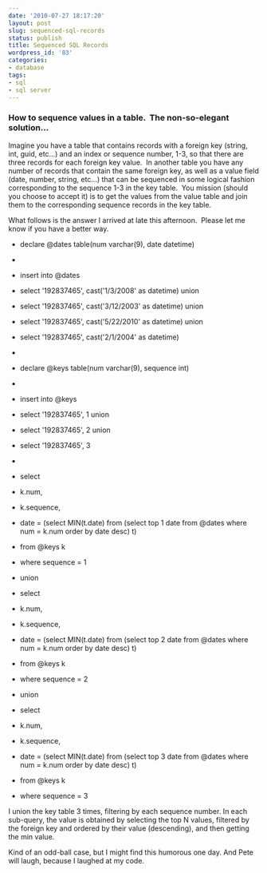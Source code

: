 ```yaml
---
date: '2010-07-27 18:17:20'
layout: post
slug: sequenced-sql-records
status: publish
title: Sequenced SQL Records
wordpress_id: '83'
categories:
- database
tags:
- sql
- sql server
---
```


### How to sequence values in a table.  The non-so-elegant solution...


Imagine you have a table that contains records with a foreign key (string, int, guid, etc...) and an index or sequence number, 1-3, so that there are three records for each foreign key value.  In another table you have any number of records that contain the same foreign key, as well as a value field (date, number, string, etc...) that can be sequenced in some logical fashion corresponding to the sequence 1-3 in the key table.  You mission (should you choose to accept it) is to get the values from the value table and join them to the corresponding sequence records in the key table.

What follows is the answer I arrived at late this afternoon.  Please let me know if you have a better way.







	
  * declare @dates table(num varchar(9), date datetime)

	
  * 
	
  * insert into @dates

	
  * select '192837465', cast('1/3/2008' as datetime) union

	
  * select '192837465', cast('3/12/2003' as datetime) union

	
  * select '192837465', cast('5/22/2010' as datetime) union

	
  * select '192837465', cast('2/1/2004' as datetime)

	
  * 
	
  * declare @keys table(num varchar(9), sequence int)

	
  * 
	
  * insert into @keys

	
  * select '192837465', 1 union

	
  * select '192837465', 2 union

	
  * select '192837465', 3

	
  * 
	
  * select

	
  * k.num,

	
  * k.sequence,

	
  * date = (select MIN(t.date) from (select top 1 date from @dates where num = k.num order by date desc) t)

	
  * from @keys k

	
  * where sequence = 1

	
  * union

	
  * select

	
  * k.num,

	
  * k.sequence,

	
  * date = (select MIN(t.date) from (select top 2 date from @dates where num = k.num order by date desc) t)

	
  * from @keys k

	
  * where sequence = 2

	
  * union

	
  * select

	
  * k.num,

	
  * k.sequence,

	
  * date = (select MIN(t.date) from (select top 3 date from @dates where num = k.num order by date desc) t)

	
  * from @keys k

	
  * where sequence = 3






I union the key table 3 times, filtering by each sequence number.  In each sub-query, the value is obtained by selecting the top N values, filtered by the foreign key and ordered by their value (descending), and then getting the min value.

Kind of an odd-ball case, but I might find this humorous one day.  And Pete will laugh, because I laughed at my code.
